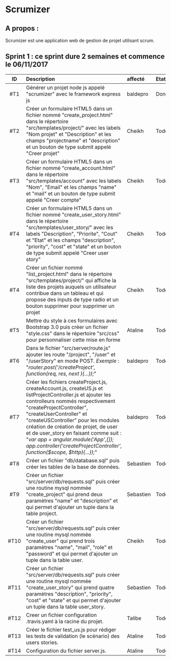 Scrumizer
=========

A propos :
----------
Scrumizer est une application web de gestion de projet utilisant scrum.

Sprint 1 : ce sprint dure 2 semaines et commence le 06/11/2017
---------

|ID |Description|affecté|Etat|
|:-:|:----------|:---|:---|
|#T1|Générer un projet node js appelé "scrumizer" avec le framework express js |baldepro|Done|
|#T2|Créer un formulaire HTML5 dans un fichier nommé "create_project.html" dans le répertoire "src/templates/project/" avec les labels "Nom projet" et "Description" et les champs "projectname" et "description" et un bouton de type submit appelé "Creer projet" |Cheikh|Todo|
|#T3|Créer un formulaire HTML5 dans un fichier nommé "create_account.html" dans le répertoire "src/templates/account" avec les labels "Nom", "Email" et les champs "name" et "mail" et un bouton de type submit appelé "Creer compte" |Cheikh|Todo|
|#T4|Créer un formulaire HTML5 dans un fichier nommé "create_user_story.html" dans le répertoire "src/templates/user_story/" avec les labels "Description", "Priorite", "Cout" et "Etat" et les champs "description", "priority", "cost" et "state" et un bouton de type submit appelé "Creer user story" |Cheikh|Todo|
|#T4|Créer un fichier nommé "list_project.html" dans le répertoire "src/templates/project/" qui affiche la liste des projets auquels un utilisateur contribue dans un tableau et qui propose des inputs de  type radio et un bouton supprimer pour supprimer un projet |Cheikh|Todo|
|#T5|Mettre du style à ces formulaires avec Bootstrap 3.0 puis créer un fichier "style.css" dans le répertoire "src/css" pour personnaliser cette mise en forme|Ataline|Todo|
|#T6|Dans le fichier "src/server/route.js" ajouter les route "/project", "/user" et "/userStory" en mode POST. *Exemple* : "*router.post('/createProject', function(req, res, next ){...});*"|baldepro|Todo|
|#T7|Créer les fichiers createProject.js, createAccount.js, createUS.js et listProjectController.js et  ajouter les controlleurs nommés respectivement "createProjectController", "createUserController" et "createUSController" pour les modules création de création de projet, de user et de user_story en faisant comme suit : "*var app = angular.module('App',[]); app.controller('createProjectController', function($scope, $http){...});*"|baldepro|Todo|
|#T8|Créer un fichier "db/database.sql" puis créer les tables de la base de données.|Sebastien|Todo|
|#T9|Créer un fichier "src/server/db/requests.sql" puis créer une routine mysql nommée "create_project" qui prend deux paramètres "name" et "description" et qui permet d'ajouter un tuple dans la table project.|Sebastien|Todo|
|#T10|Créer un fichier "src/server/db/requests.sql" puis créer une routine mysql nommée "create_user" qui prend trois paramètres "name", "mail", "role"  et "password" et qui permet d'ajouter un tuple dans la table user.|Cheikh|Todo|
|#T11|Créer un fichier "src/server/db/requests.sql" puis créer une routine mysql nommée "create\_user\_story" qui prend quatre paramètres "description", "priority", "cost" et "state" et qui permet d'ajouter un tuple dans la table user_story. |Sebastien|Todo|
|#T12|Creer un fichier configuration .travis.yaml à la racine du projet.|Talibe|Todo|
|#T13|Créer le fichier test_us.js pour rédiger les tests de validation (le scénario) des users stories.|Ataline|Todo|
|#T14|Configuration du fichier server.js.|Ataline|Todo|
